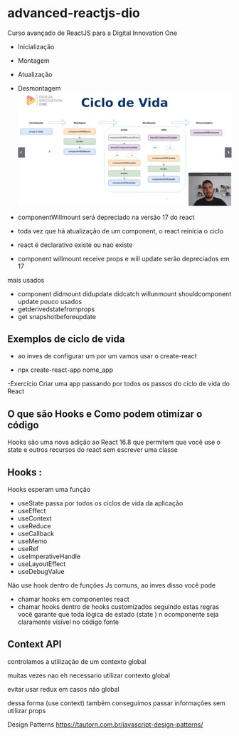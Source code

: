 # advanced-reactjs-dio
Curso avançado de ReactJS para a Digital Innovation One

- Inicialização 
- Montagem 
- Atualização 
- Desmontagem 
 ![](../img/ciclo.PNG)



- componentWillmount será depreciado na versão 17 do react 

- toda vez que há atualização de um component, o react reinicia o ciclo 

- react é declarativo existe ou nao existe 

- component  willmount receive props e will update serão depreciados em 17 

mais usados 
- component didmount didupdate didcatch willunmount shouldcomponent update 
pouco usados 
- getderivedstatefromprops
- get snapshotbeforeupdate 

## Exemplos de ciclo de vida 

- ao inves de configurar um por um vamos usar o create-react 

- npx create-react-app nome_app

-Exercício Criar uma app passando por todos os passos do ciclo de vida do React 


## O que são Hooks e Como podem otimizar o código 

Hooks são uma nova adição ao React 16.8 que permitem que você use o state e outros recursos do react sem escrever uma classe 
## Hooks : 
Hooks esperam uma função 
- useState passa por todos os ciclos de vida da aplicação
- useEffect
- useContext
- useReduce
- useCallback
- useMemo
- useRef
- useImperativeHandle
- useLayoutEffect
- useDebugValue

Não use hook dentro de funções Js comuns, ao inves disso você pode 
- chamar hooks em componentes react 
- chamar hooks dentro de hooks customizados 
seguindo estas regras você garante que toda lógica de estado (state ) n ocomponente seja claramente visível no código fonte 

## Context API 

controlamos a utilização de um contexto global <Theme Provider>

muitas vezes nao eh necessario utilizar contexto global 

evitar usar redux em casos não global 

dessa forma (use context) também conseguimos passar informações sem utilizar props 

Design Patterns 
https://tautorn.com.br/javascript-design-patterns/











